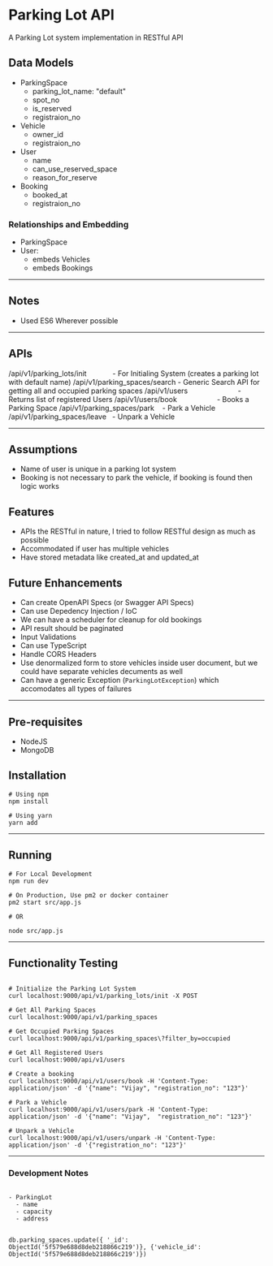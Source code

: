 # Parking Lot API

A Parking Lot system implementation in RESTful API

## Data Models

- ParkingSpace
  - parking_lot_name: "default"
  - spot_no
  - is_reserved
  - registraion_no
- Vehicle
  - owner_id
  - registraion_no
- User
  - name
  - can_use_reserved_space
  - reason_for_reserve
- Booking
  - booked_at
  - registraion_no

### Relationships and Embedding

- ParkingSpace
- User:
  - embeds Vehicles
  - embeds Bookings

---

## Notes

- Used ES6 Wherever possible

---

## APIs

/api/v1/parking_lots/init             - For Initialing System (creates a parking lot with default name)
/api/v1/parking_spaces/search         - Generic Search API for getting all and occupied parking spaces
/api/v1/users                         - Returns list of registered Users
/api/v1/users/book                    - Books a Parking Space
/api/v1/parking_spaces/park           - Park a Vehicle
/api/v1/parking_spaces/leave          - Unpark a Vehicle

---

## Assumptions
- Name of user is unique in a parking lot system
- Booking is not necessary to park the vehicle, if booking is found then logic works


## Features
- APIs the RESTful in nature, I tried to follow RESTful design as much as possible
- Accommodated if user has multiple vehicles
- Have stored metadata like created_at and updated_at


## Future Enhancements
- Can create OpenAPI Specs (or Swagger API Specs)
- Can use Depedency Injection / IoC
- We can have a scheduler for cleanup for old bookings
- API result should be paginated
- Input Validations
- Can use TypeScript
- Handle CORS Headers
- Use denormalized form to store vehicles inside user document, but we could have separate vehicles decuments as well
- Can have a generic Exception (`ParkingLotException`) which accomodates all types of failures

---

## Pre-requisites

- NodeJS
- MongoDB

## Installation

```shell
# Using npm
npm install

# Using yarn
yarn add
```

---

## Running

```shell
# For Local Development
npm run dev

# On Production, Use pm2 or docker container
pm2 start src/app.js

# OR

node src/app.js
```

---

## Functionality Testing

```shell

# Initialize the Parking Lot System
curl localhost:9000/api/v1/parking_lots/init -X POST

# Get All Parking Spaces
curl localhost:9000/api/v1/parking_spaces

# Get Occupied Parking Spaces
curl localhost:9000/api/v1/parking_spaces\?filter_by=occupied 

# Get All Registered Users
curl localhost:9000/api/v1/users

# Create a booking
curl localhost:9000/api/v1/users/book -H 'Content-Type: application/json' -d '{"name": "Vijay", "registration_no": "123"}'

# Park a Vehicle
curl localhost:9000/api/v1/users/park -H 'Content-Type: application/json' -d '{"name": "Vijay",  "registration_no": "123"}'

# Unpark a Vehicle
curl localhost:9000/api/v1/users/unpark -H 'Content-Type: application/json' -d '{"registration_no": "123"}'

```

---

### Development Notes

```shell

- ParkingLot
  - name
  - capacity
  - address


db.parking_spaces.update({ '_id': ObjectId('5f579e688d8deb218866c219')}, {'vehicle_id': ObjectId('5f579e688d8deb218866c219')})


```
